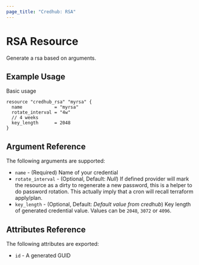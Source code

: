 ```yaml
---
page_title: "Credhub: RSA"
---
```


# RSA Resource

Generate a rsa based on arguments.

## Example Usage

Basic usage

```hcl
resource "credhub_rsa" "myrsa" {
  name            = "myrsa"
  rotate_interval = "4w"
  // 4 weeks
  key_length      = 2048
}
```

## Argument Reference

The following arguments are supported:

- `name` - (Required) Name of your credential
- `rotate_interval` - (Optional, Default: *Null*) If defined provider will mark the resource as a dirty to regenerate a new password, this is a helper to do password rotation. This actually imply that a cron will recall terraform apply/plan.
- `key_length` - (Optional, Default: *Default value from credhub*) Key length of generated credential value. Values can be `2048`, `3072` or `4096`.

## Attributes Reference

The following attributes are exported:

* `id` - A generated GUID
